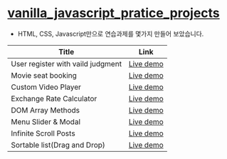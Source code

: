 # [vanilla_javascript_pratice_projects](https://www.udemy.com/course/web-projects-with-vanilla-javascript/)

- HTML, CSS, Javascript만으로 연습과제를 몇가지 만들어 보았습니다.

| Title                             | Link                                                             |
| --------------------------------- | ---------------------------------------------------------------- |
| User register with vaild judgment | <a href='https://codepen.io/kim7720/pen/LYQNbRd'>Live demo</a>   |
| Movie seat booking                | <a href='https://codepen.io/kim7720/pen/OJQNKwE'>Live demo </a>  |
| Custom Video Player               | <a href = 'https://codepen.io/kim7720/pen/ExQWgRe'>Live demo</a> |
| Exchange Rate Calculator          | <a href = 'https://codepen.io/kim7720/pen/bGLWGxZ'>Live demo</a> |
| DOM Array Methods                 | <a href='https://codepen.io/kim7720/pen/abqwwRN'>Live demo</a>   |
| Menu Slider & Modal               | <a href='https://codepen.io/kim7720/pen/jOZwgZO'> Live demo </a> |
| Infinite Scroll Posts             | <a href='https://codepen.io/kim7720/pen/vYdpYjB'> Live demo </a> |
| Sortable list(Drag and Drop)      | <a href='https://codepen.io/kim7720/pen/QWQmNWr'> Live demo </a> |
